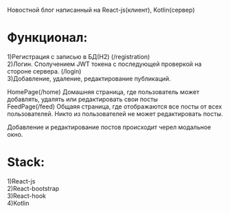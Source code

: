 Новостной блог написанный на React-js(клиент), Kotlin(сервер)<br />

# Функционал:<br />
1)Регистрация с записью в БД(H2) (/registration)<br />
2)Логин. Сполучением JWT токена с последующей проверкой на стороне сервера. (/login)<br />
3)Добавление, удаление, редактирование публикаций.<br />

HomePage(/home) Домашняя страница, где пользователь может добавлять, удалять или редактировать свои посты<br />
FeedPage(/feed) Общаяя страница, где отображаются все посты от всех пользователей. Никто из пользователей не может редактировать посты.<br />

Добавление и редактирование постов происходит черел модальное окно.<br />

# Stack: <br />
1)React-js<br />
2)React-bootstrap<br />
3)React-hook<br />
4)Kotlin<br />
